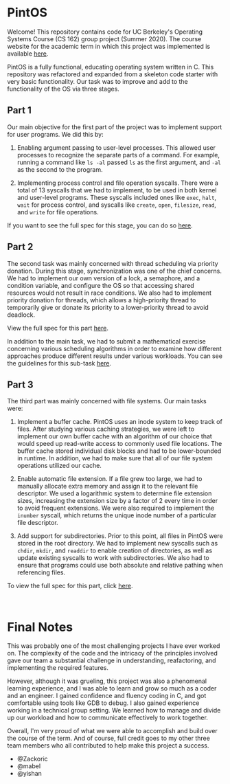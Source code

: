 # PintOS

Welcome! This repository contains code for UC Berkeley's Operating Systems Course (CS 162) group project (Summer 2020). The course website for the academic term in which this project was implemented is available [here](https://inst.eecs.berkeley.edu/~cs162/su20/info/).
  
PintOS is a fully functional, educating operating system written in C. This repository was refactored and expanded from a skeleton code starter with very basic functionality. Our task was to improve and add to the functionality of the OS via three stages.

## Part 1
Our main objective for the first part of the project was to implement support for user programs. We did this by:
1.  Enabling argument passing to user-level processes. This allowed user processes to recognize the separate parts of a command. For example, running a command like ```ls -al``` passed ```ls``` as the first argument, and ```-al``` as the second to the program. 

2.  Implementing process control and file operation syscalls. There were a total of 13 syscalls that we had to implement, to be used in both kernel and user-level programs. These syscalls included ones like ```exec```, ```halt```, ```wait``` for process control, and syscalls like ```create```, ```open```, ```filesize```, ```read```, and ```write``` for file operations.

If you want to see the full spec for this stage, you can do so [here](https://inst.eecs.berkeley.edu/~cs162/su20/static/projects/proj1-userprog.pdf).

## Part 2
The second task was mainly concerned with thread scheduling via priority donation. During this stage, synchronization was one of the chief concerns. We had to implement our own version of a lock, a semaphore, and a condition variable, and configure the OS so that accessing shared resources would not result in race conditions. We also had to implement priority donation for threads, which allows a high-priority thread to temporarily give or donate its priority to a lower-priority thread to avoid deadlock. 

View the full spec for this part [here](https://inst.eecs.berkeley.edu/~cs162/su20/static/projects/proj2-scheduling.pdf).

In addition to the main task, we had to submit a mathematical exercise concerning various scheduling algorithms in order to examine how different approaches produce different results under various workloads. You can see the guidelines for this sub-task [here](https://inst.eecs.berkeley.edu/~cs162/su20/static/projects/proj2-schedlab.pdf).

## Part 3
The third part was mainly concerned with file systems. Our main tasks were:
1. Implement a buffer cache. PintOS uses an inode system to keep track of files. After studying various caching strategies, we were left to implement our own buffer cache with an algorithm of our choice that would speed up read-write access to commonly used file locations. The buffer cache stored individual disk blocks and had to be lower-bounded in runtime. In addition, we had to make sure that all of our file system operations utilized our cache.

2. Enable automatic file extension. If a file grew too large, we had to manually allocate extra memory and assign it to the relevant file descriptor. We used a logarithmic system to determine file extension sizes, increasing the extension size by a factor of 2 every time in order to avoid frequent extensions. We were also required to implement the ```inumber``` syscall, which returns the unique inode number of a particular file descriptor.

3. Add support for subdirectories. Prior to this point, all files in PintOS were stored in the root directory. We had to implement new syscalls such as ```chdir```, ```mkdir```, and ```readdir``` to enable creation of directories, as well as update existing syscalls to work with subdirectories. We also had to ensure that programs could use both absolute and relative pathing when referencing files. 

To view the full spec for this part, click [here](https://inst.eecs.berkeley.edu/~cs162/su20/static/projects/proj3-filesys.pdf).  
  
&nbsp;  
  
# Final Notes
This was probably one of the most challenging projects I have ever worked on. The complexity of the code and the intricacy of the principles involved gave our team a substantial challenge in understanding, reafactoring, and implementing the required features.  
  
However, although it was grueling, this project was also a phenomenal learning experience, and I was able to learn and grow so much as a coder and an engineer. I gained confidence and fluency coding in C, and got comfortable using tools like GDB to debug. I also gained experience working in a technical group setting. We learned how to manage and divide up our workload and how to communicate effectively to work together.  

Overall, I'm very proud of what we were able to accomplish and build over the course of the term. And of course, full credit goes to my other three team members who all contributed to help make this project a success. 
- @Zackoric
- @mabel
- @yishan